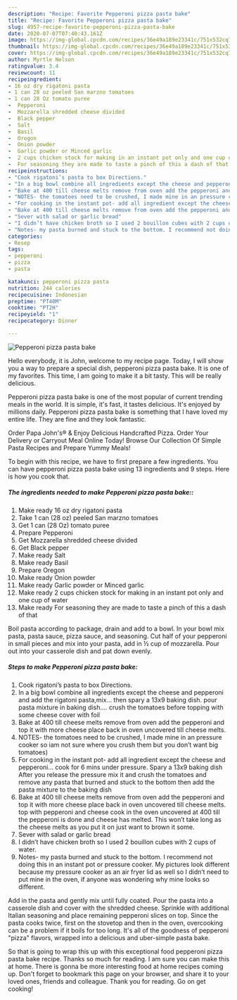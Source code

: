 ```yaml
---
description: "Recipe: Favorite Pepperoni pizza pasta bake"
title: "Recipe: Favorite Pepperoni pizza pasta bake"
slug: 4957-recipe-favorite-pepperoni-pizza-pasta-bake
date: 2020-07-07T07:40:43.161Z
image: https://img-global.cpcdn.com/recipes/36e49a189e23341c/751x532cq70/pepperoni-pizza-pasta-bake-recipe-main-photo.jpg
thumbnail: https://img-global.cpcdn.com/recipes/36e49a189e23341c/751x532cq70/pepperoni-pizza-pasta-bake-recipe-main-photo.jpg
cover: https://img-global.cpcdn.com/recipes/36e49a189e23341c/751x532cq70/pepperoni-pizza-pasta-bake-recipe-main-photo.jpg
author: Myrtle Nelson
ratingvalue: 3.4
reviewcount: 11
recipeingredient:
- 16 oz dry rigatoni pasta
- 1 can 28 oz peeled San marzno tomatoes
- 1 can 28 Oz tomato puree
-  Pepperoni
-  Mozzarella shredded cheese divided
-  Black pepper
-  Salt
-  Basil
-  Oregon
-  Onion powder
-  Garlic powder or Minced garlic
-  2 cups chicken stock for making in an instant pot only and one cup of water
-  For seasoning they are made to taste a pinch of this a dash of that
recipeinstructions:
- "Cook rigatoni’s pasta to box Directions."
- "In a big bowl combine all ingredients except the cheese and pepperoni and add the rigatoni pasta,mix... then spary a 13x9 baking dish. pour pasta mixture in baking dish.... crush the tomatoes before topping with some cheese cover with foil"
- "Bake at 400 till cheese melts remove from oven add the pepperoni and top it with more cheese place back in oven uncovered till cheese melts."
- "NOTES- the tomatoes need to be crushed, I made mine in an pressure cooker so iam not sure where you crush them but you don’t want big tomatoes)"
- "For cooking in the instant pot- add all ingredient except the cheese and pepperoni... cook for 6 mins under pressure. Spary a 13x9 baking dish After you release the pressure mix it and crush the tomatoes and remove any pasta that burned and stuck to the bottom then add the pasta mixture to the baking dish"
- "Bake at 400 till cheese melts remove from oven add the pepperoni and top it with more cheese place back in oven uncovered till cheese melts. top with pepperoni and cheese cook in the oven uncovered at 400 till the pepperoni is done and cheese has melted. This won’t take long as the cheese melts as you put it on just want to brown it some."
- "Sever with salad or garlic bread"
- "I didn’t have chicken broth so I used 2 bouillon cubes with 2 cups of water."
- "Notes- my pasta burned and stuck to the bottom. I recommend not doing this in an instant pot or pressure cooker. My pictures look different because my pressure cooker as an air fryer lid as well so I didn’t need to put mine in the oven, if anyone was wondering why mine looks so different."
categories:
- Resep
tags:
- pepperoni
- pizza
- pasta

katakunci: pepperoni pizza pasta
nutrition: 244 calories
recipecuisine: Indonesian
preptime: "PT40M"
cooktime: "PT2H"
recipeyield: "1"
recipecategory: Dinner

---
```



![Pepperoni pizza pasta bake](https://img-global.cpcdn.com/recipes/36e49a189e23341c/751x532cq70/pepperoni-pizza-pasta-bake-recipe-main-photo.jpg)

Hello everybody, it is John, welcome to my recipe page. Today, I will show you a way to prepare a special dish, pepperoni pizza pasta bake. It is one of my favorites. This time, I am going to make it a bit tasty. This will be really delicious.

Pepperoni pizza pasta bake is one of the most popular of current trending meals in the world. It is simple, it's fast, it tastes delicious. It's enjoyed by millions daily. Pepperoni pizza pasta bake is something that I have loved my entire life. They are fine and they look fantastic.

Order Papa John&#39;s® &amp; Enjoy Delicious Handcrafted Pizza. Order Your Delivery or Carryout Meal Online Today! Browse Our Collection Of Simple Pasta Recipes and Prepare Yummy Meals!


To begin with this recipe, we have to first prepare a few ingredients. You can have pepperoni pizza pasta bake using 13 ingredients and 9 steps. Here is how you cook that.

##### The ingredients needed to make Pepperoni pizza pasta bake::

1. Make ready 16 oz dry rigatoni pasta
1. Take 1 can (28 oz) peeled San marzno tomatoes
1. Get 1 can (28 Oz) tomato puree
1. Prepare  Pepperoni
1. Get  Mozzarella shredded cheese divided
1. Get  Black pepper
1. Make ready  Salt
1. Make ready  Basil
1. Prepare  Oregon
1. Make ready  Onion powder
1. Make ready  Garlic powder or Minced garlic
1. Make ready  2 cups chicken stock for making in an instant pot only and one cup of water
1. Make ready  For seasoning they are made to taste a pinch of this a dash of that


Boil pasta according to package, drain and add to a bowl. In your bowl mix pasta, pasta sauce, pizza sauce, and seasoning. Cut half of your pepperoni in small pieces and mix into your pasta, add in ½ cup of mozzarella. Pour out into your casserole dish and pat down evenly. 

##### Steps to make Pepperoni pizza pasta bake:

1. Cook rigatoni’s pasta to box Directions.
1. In a big bowl combine all ingredients except the cheese and pepperoni and add the rigatoni pasta,mix... then spary a 13x9 baking dish. pour pasta mixture in baking dish.... crush the tomatoes before topping with some cheese cover with foil
1. Bake at 400 till cheese melts remove from oven add the pepperoni and top it with more cheese place back in oven uncovered till cheese melts.
1. NOTES- the tomatoes need to be crushed, I made mine in an pressure cooker so iam not sure where you crush them but you don’t want big tomatoes)
1. For cooking in the instant pot- add all ingredient except the cheese and pepperoni... cook for 6 mins under pressure. Spary a 13x9 baking dish After you release the pressure mix it and crush the tomatoes and remove any pasta that burned and stuck to the bottom then add the pasta mixture to the baking dish
1. Bake at 400 till cheese melts remove from oven add the pepperoni and top it with more cheese place back in oven uncovered till cheese melts. top with pepperoni and cheese cook in the oven uncovered at 400 till the pepperoni is done and cheese has melted. This won’t take long as the cheese melts as you put it on just want to brown it some.
1. Sever with salad or garlic bread
1. I didn’t have chicken broth so I used 2 bouillon cubes with 2 cups of water.
1. Notes- my pasta burned and stuck to the bottom. I recommend not doing this in an instant pot or pressure cooker. My pictures look different because my pressure cooker as an air fryer lid as well so I didn’t need to put mine in the oven, if anyone was wondering why mine looks so different.


Add in the pasta and gently mix until fully coated. Pour the pasta into a casserole dish and cover with the shredded cheese. Sprinkle with additional Italian seasoning and place remaining pepperoni slices on top. Since the pasta cooks twice, first on the stovetop and then in the oven, overcooking can be a problem if it boils for too long. It&#39;s all of the goodness of pepperoni &#34;pizza&#34; flavors, wrapped into a delicious and uber-simple pasta bake. 

So that is going to wrap this up with this exceptional food pepperoni pizza pasta bake recipe. Thanks so much for reading. I am sure you can make this at home. There is gonna be more interesting food at home recipes coming up. Don't forget to bookmark this page on your browser, and share it to your loved ones, friends and colleague. Thank you for reading. Go on get cooking!
